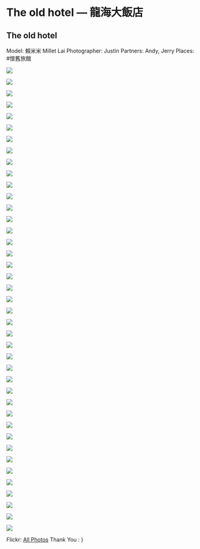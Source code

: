 
# The old hotel — 龍海大飯店



## The old hotel

Model: 賴米米 Millet Lai
Photographer: Justin 
Partners: Andy, Jerry
Places: #懷舊旅館

![](https://cdn-images-1.medium.com/max/4800/1*Zh9t8KhQ08zKwrIJo3dt1w.jpeg)

![](https://cdn-images-1.medium.com/max/4800/1*iT7GMFKrtTrhpykn7r1CGg.jpeg)

![](https://cdn-images-1.medium.com/max/4800/1*Gauq-qepJlOED54-3P_S_g.jpeg)

![](https://cdn-images-1.medium.com/max/4800/1*wyANpQFofZssFDLjay9l_g.jpeg)

![](https://cdn-images-1.medium.com/max/4800/1*KJGz4ODEKBgBHxaBb10H8g.jpeg)

![](https://cdn-images-1.medium.com/max/4800/1*bkHPuwtYDRnpJj7dlJM0lA.jpeg)

![](https://cdn-images-1.medium.com/max/4800/1*VsPYxRX0FMqQstkhVgCt2g.jpeg)

![](https://cdn-images-1.medium.com/max/4800/1*evCk6CAFBsJ67QX5MSHxsg.jpeg)

![](https://cdn-images-1.medium.com/max/4800/1*4jj3VnramnnI7bCzmBlYqA.jpeg)

![](https://cdn-images-1.medium.com/max/4800/1*hx8S5T6wgvKfwyJD5e8_gw.jpeg)

![](https://cdn-images-1.medium.com/max/4800/1*Q5DFvCx4H08sGXI-ep6LnQ.jpeg)

![](https://cdn-images-1.medium.com/max/4800/1*Qk4H_tL3Tb5GfzEtqeBTEQ.jpeg)

![](https://cdn-images-1.medium.com/max/4800/1*iP1rYKhSRLtbUFOYyWochw.jpeg)

![](https://cdn-images-1.medium.com/max/4800/1*5x3sDLfPya_ECr2YCCt94A.jpeg)

![](https://cdn-images-1.medium.com/max/4800/1*Zcr8N1wV9DGYFWdIdiebsg.jpeg)

![](https://cdn-images-1.medium.com/max/4800/1*TsNievv0O-mEs2jYyt0TBg.jpeg)

![](https://cdn-images-1.medium.com/max/4800/1*igoY_LEdrlJ6JbKLKp6oQw.jpeg)

![](https://cdn-images-1.medium.com/max/4800/1*eqowJHZUGcVmp56zk7PVmQ.jpeg)

![](https://cdn-images-1.medium.com/max/4800/1*kPu2y4Sf3_c7ZjQtrdoGKA.jpeg)

![](https://cdn-images-1.medium.com/max/4800/1*MDgn1TaxKyF9Nu6Z1YnFrQ.jpeg)

![](https://cdn-images-1.medium.com/max/3200/1*tjls9aMSsMFK2VxkQvW9sw.jpeg)

![](https://cdn-images-1.medium.com/max/4800/1*xxE9odY4XnhXekCUCz8S_A.jpeg)

![](https://cdn-images-1.medium.com/max/3200/1*rACQ03Zx9HVdG__SZaxJLA.jpeg)

![](https://cdn-images-1.medium.com/max/3200/1*KrMm-XSkQgY1kHH8lb0nGA.jpeg)

![](https://cdn-images-1.medium.com/max/4800/1*iE0CPjPMi3tlXLxwZjib5g.jpeg)

![](https://cdn-images-1.medium.com/max/4800/1*QjZ5P8OY08te542ZVJYn0w.jpeg)

![](https://cdn-images-1.medium.com/max/4800/1*EhsD4a_7yzymgUocRG05eA.jpeg)

![](https://cdn-images-1.medium.com/max/4800/1*sAuqm4FwnDT5Stpmu4UPeQ.jpeg)

![](https://cdn-images-1.medium.com/max/4800/1*NuArhicbcVQIpzeOocVVig.jpeg)

![](https://cdn-images-1.medium.com/max/4800/1*0ayY4Xz0uehpwhdgVPbpJQ.jpeg)

![](https://cdn-images-1.medium.com/max/4800/1*NuMPWmXUwn6CF7ilTbD6ZA.jpeg)

![](https://cdn-images-1.medium.com/max/3200/1*zM5eaixZCji-r4aXTeRhBA.jpeg)

![](https://cdn-images-1.medium.com/max/4800/1*0dVyCLUG5pgpIMJ0wWM2NQ.jpeg)

![](https://cdn-images-1.medium.com/max/4800/1*JD36z4K0htLEnDE_ZwmI9Q.jpeg)

![](https://cdn-images-1.medium.com/max/4800/1*A-7y6NtKSljgHZeFD_SbKw.jpeg)

![](https://cdn-images-1.medium.com/max/4800/1*CPzvsanXcG8vYu4NqgQ91g.jpeg)

![](https://cdn-images-1.medium.com/max/3200/1*NU6sBTUIE6tCIYQnYI0ZBQ.jpeg)

![](https://cdn-images-1.medium.com/max/4800/1*9UKe2h36Y-Oyj0rbt9ztew.jpeg)

![](https://cdn-images-1.medium.com/max/4800/1*kvsk-FxQ0RkEs3dNHYa8Rg.jpeg)

![](https://cdn-images-1.medium.com/max/3200/1*b-fNskz5DOeuL1QNw1OfvA.jpeg)

![](https://cdn-images-1.medium.com/max/4800/1*DfsMnYEQKG4jn5cUkiHPXw.jpeg)

Flickr: [All Photos](https://www.flickr.com/photos/justin-image/albums/72157679353730534)
Thank You : )
